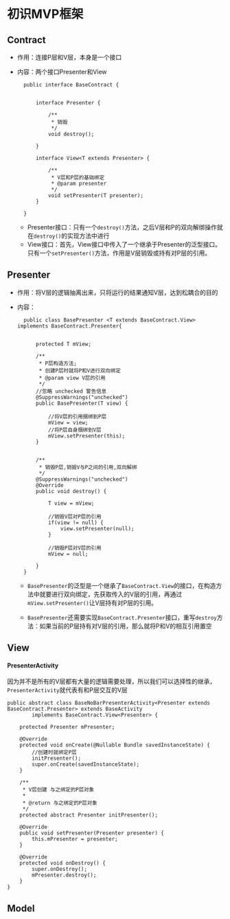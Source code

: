 # 初识MVP框架


## Contract

+ 作用：连接P层和V层，本身是一个接口
+ 内容：两个接口Presenter和View

		public interface BaseContract {
		
		
		    interface Presenter {
		
		        /**
		         * 销毁
		         */
		        void destroy();
		
		    }
		
		    interface View<T extends Presenter> {
		
		        /**
		         * V层和P层的基础绑定
		         * @param presenter
		         */
		        void setPresenter(T presenter);
		    }
		
		}
		
	+ Presenter接口：只有一个`destroy()`方法，之后V层和P的双向解绑操作就在`destroy()`的实现方法中进行
	+ View接口：首先，View接口中传入了一个继承于Presenter的泛型接口。只有一个`setPresenter()`方法，作用是V层销毁或持有对P层的引用。


## Presenter

+ 作用：将V层的逻辑抽离出来，只将运行的结果通知V层，达到松耦合的目的
+ 内容：

		public class BasePresenter <T extends BaseContract.View> implements BaseContract.Presenter{
		
		
		    protected T mView;
		
		    /**
		     * P层构造方法;
		     * 创建P层时就将P和V进行双向绑定
		     * @param view V层的引用
		     */
		    //忽略 unchecked 警告信息
		    @SuppressWarnings("unchecked")
		    public BasePresenter(T view) {
		
		        //将V层的引用捆绑到P层
		        mView = view;
		        //将P层自身捆绑到V层
		        mView.setPresenter(this);
		    }
		
		
		    /**
		     * 销毁P层,销毁V与P之间的引用,双向解绑
		     */
		    @SuppressWarnings("unchecked")
		    @Override
		    public void destroy() {
		
		        T view = mView;
		        
		        //销毁V层对P层的引用
		        if(view != null) {
		            view.setPresenter(null);
		        }
	
		        //销毁P层对V层的引用
		        mView = null;
		        
		    }
		}

	+ `BasePresenter`的泛型是一个继承了`BaseContract.View`的接口，在构造方法中就要进行双向绑定，先获取传入的V层的引用，再通过`mView.setPresenter()`让V层持有对P层的引用。

	
	+ `BasePresenter`还需要实现`BaseContract.Presenter`接口，重写`destroy`方法：如果当前的P层持有对V层的引用，那么就将P和V的相互引用置空

## View

#### PresenterActivity

因为并不是所有的V层都有大量的逻辑需要处理，所以我们可以选择性的继承，`PresenterActivity`就代表有和P层交互的V层

	public abstract class BaseNoBarPresenterActivity<Presenter extends BaseContract.Presenter> extends BaseActivity
	        implements BaseContract.View<Presenter> {
	
	    protected Presenter mPresenter;
	
	    @Override
	    protected void onCreate(@Nullable Bundle savedInstanceState) {
	        //创建时就绑定P层
	        initPresenter();
	        super.onCreate(savedInstanceState);
	    }
	
	    /**
	     * V层创建 与之绑定的P层对象
	     *
	     * @return 与之绑定的P层对象
	     */
	    protected abstract Presenter initPresenter();
	
	    @Override
	    public void setPresenter(Presenter presenter) {
	        this.mPresenter = presenter;
	    }
	
	    @Override
	    protected void onDestroy() {
	        super.onDestroy();
	        mPresenter.destroy();
	    }
	}

## Model